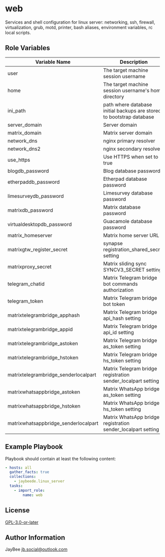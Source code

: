 web
=========

Services and shell configuration for linux server: networking, ssh, firewall, virtualization, grub, motd, printer, bash aliases, environment variables, rc local scripts.

Role Variables
--------------

Variable Name | Description
------------- | -----------
user | The target machine session username
home | The target machine session username's home directory
ini_path | path where database initial backups are stored to bootstrap database
server_domain | Server domain
matrix_domain | Matrix server domain
network_dns | nginx primary resolver
network_dns2 | nginx secondary resolver
use_https | Use HTTPS when set to true
blogdb_password | Blog database password
etherpaddb_password | Etherpad database password
limesurveydb_password | Limesurvey database password
matrixdb_password | Matrix database password
virtualdesktopdb_password | Guacamole database password
matrix_homeserver | Matrix home server URL
matrixgtw_register_secret | synapse registration_shared_secret setting
matrixproxy_secret | Matrix sliding sync SYNCV3_SECRET setting
telegram_chatid | Matrix Telegram bridge bot commands authorization
telegram_token | Matrix Telegram bridge bot token
matrixtelegrambridge_apphash | Matrix Telegram bridge api_hash setting
matrixtelegrambridge_appid | Matrix Telegram bridge api_id setting
matrixtelegrambridge_astoken | Matrix Telegram bridge as_token setting
matrixtelegrambridge_hstoken | Matrix Telegram bridge hs_token setting
matrixtelegrambridge_senderlocalpart | Matrix Telegram bridge registration sender_localpart setting
matrixwhatsappbridge_astoken | Matrix WhatsApp bridge as_token setting
matrixwhatsappbridge_hstoken | Matrix WhatsApp bridge hs_token setting
matrixwhatsappbridge_senderlocalpart | Matrix WhatsApp bridge registration sender_localpart setting

Example Playbook
----------------

Playbook should contain at least the following content:

```yaml
- hosts: all
  gather_facts: true
  collections:
    - jaybeede.linux_server
  tasks:
    - import_role:
        name: web
```

License
-------

[GPL-3.0-or-later](../../LICENSE)

Author Information
------------------

JayBee <jb.social@outlook.com>
